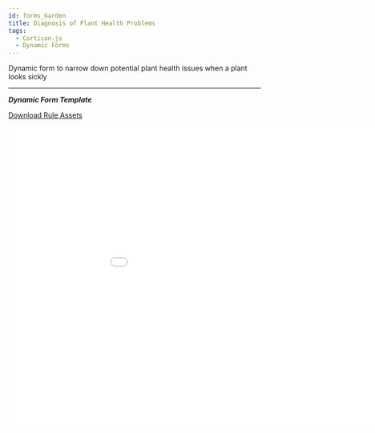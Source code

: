 ```yaml
---
id: forms_Garden
title: Diagnosis of Plant Health Problems
tags:
  - Corticon.js
  - Dynamic Forms
---
```


Dynamic form to narrow down potential plant health issues when a plant looks sickly

---

_**Dynamic Form Template**_


[Download Rule Assets
](https://minhaskamal.github.io/DownGit/#/home?url=https://github.com/corticon/templates/blob/main//form-templates/Plant-Clinic/Rule%20Assets.zip)

<iframe width="200%" height="600" src="//jsfiddle.net/notedhelms/b0a5qjeu/embedded/result/" allowfullscreen="allowfullscreen" allowpaymentrequest frameborder="0"></iframe>
